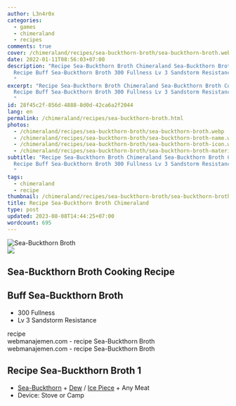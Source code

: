 ```yaml
---
author: L3n4r0x
categories:
  - games
  - chimeraland
  - recipes
comments: true
cover: /chimeraland/recipes/sea-buckthorn-broth/sea-buckthorn-broth.webp
date: 2022-01-11T08:56:03+07:00
description: "Recipe Sea-Buckthorn Broth Chimeraland Sea-Buckthorn Broth Cooking
  Recipe Buff Sea-Buckthorn Broth 300 Fullness Lv 3 Sandstorm Resistance recipe
  "
excerpt: "Recipe Sea-Buckthorn Broth Chimeraland Sea-Buckthorn Broth Cooking
  Recipe Buff Sea-Buckthorn Broth 300 Fullness Lv 3 Sandstorm Resistance recipe
  "
id: 28f45c2f-856d-4888-8d0d-42ca6a2f2044
lang: en
permalink: /chimeraland/recipes/sea-buckthorn-broth.html
photos:
  - /chimeraland/recipes/sea-buckthorn-broth/sea-buckthorn-broth.webp
  - /chimeraland/recipes/sea-buckthorn-broth/sea-buckthorn-broth-name.webp
  - /chimeraland/recipes/sea-buckthorn-broth/sea-buckthorn-broth-icon.webp
  - /chimeraland/recipes/sea-buckthorn-broth/sea-buckthorn-broth-material.webp
subtitle: "Recipe Sea-Buckthorn Broth Chimeraland Sea-Buckthorn Broth Cooking
  Recipe Buff Sea-Buckthorn Broth 300 Fullness Lv 3 Sandstorm Resistance recipe
  "
tags:
  - chimeraland
  - recipe
thumbnail: /chimeraland/recipes/sea-buckthorn-broth/sea-buckthorn-broth.webp
title: Recipe Sea-Buckthorn Broth Chimeraland
type: post
updated: 2023-08-08T14:44:25+07:00
wordcount: 695
---
```


<link
  rel="stylesheet"
  href="https://rawcdn.githack.com/dimaslanjaka/Web-Manajemen/870a349/css/bootstrap-5-3-0-alpha3-wrapper.css"
/>
<section id="bootstrap-wrapper">
  <div data-bs-theme="dark">
    <div class="card mb-2">
      <div class="card-body">
        <div class="row g-0">
          <div class="col-sm-4 position-relative mb-2">
            <img
              src="https://www.webmanajemen.com/chimeraland/recipes/sea-buckthorn-broth/sea-buckthorn-broth-material.webp"
              class="card-img fit-cover w-100 h-100"
              alt="Sea-Buckthorn Broth"
              data-fancybox="true"
            />
          </div>
          <div class="col-sm-8 mb-2">
            <div class="card-body">
              <div class="d-flex flex-row align-items-center mb-3">
                <img
                  class="d-inline-block me-2"
                  src="https://www.webmanajemen.com/chimeraland/recipes/sea-buckthorn-broth/sea-buckthorn-broth-icon.webp"
                  width="auto"
                  height="auto"
                  style="vertical-align: middle"
                />
                <h2 class="fs-5">Sea-Buckthorn Broth Cooking Recipe</h2>
              </div>
              <h2 class="card-title fs-5">Buff Sea-Buckthorn Broth</h2>
              <div class="card-text">
                <ul>
                  <li>300 Fullness</li>
                  <li>Lv 3 Sandstorm Resistance</li>
                </ul>
              </div>
              <span class="badge rounded-pill">recipe</span>
            </div>
            <div class="card-footer text-end text-muted mt-auto">
              webmanajemen.com - recipe Sea-Buckthorn Broth
            </div>
          </div>
        </div>
      </div>
      <div class="card-footer text-end text-muted">
        webmanajemen.com - recipe Sea-Buckthorn Broth
      </div>
    </div>
    <div class="row mb-2">
      <div class="col-12 col-lg-6 recipe-item mb-2">
        <div class="card">
          <div class="card-body">
            <h2 class="card-title fs-5">Recipe Sea-Buckthorn Broth 1</h2>
            <div class="card-text">
              <ul>
                <li>
                  <a
                    class="text-decoration-none text-primary"
                    href="/chimeraland/materials/sea-buckthorn.html"
                    >Sea-Buckthorn</a
                  ><span> + </span
                  ><a
                    class="text-decoration-none text-primary"
                    href="/chimeraland/materials/dew.html"
                    >Dew</a
                  ><span> / </span
                  ><a
                    class="text-decoration-none text-primary"
                    href="/chimeraland/materials/ice-piece.html"
                    >Ice Piece</a
                  ><span> + </span>Any Meat
                </li>
                <li>Device: Stove or Camp</li>
              </ul>
            </div>
          </div>
        </div>
      </div>
    </div>
  </div>
</section>